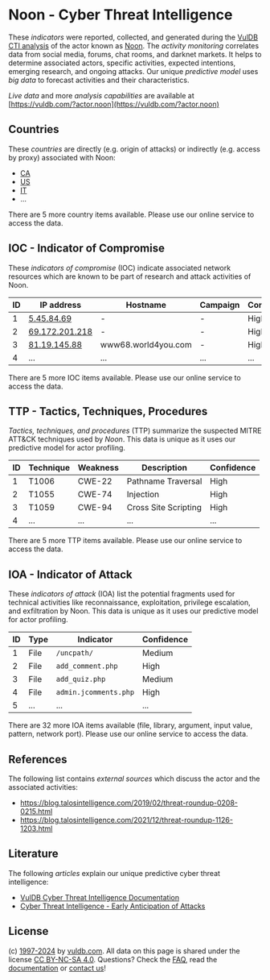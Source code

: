 # Noon - Cyber Threat Intelligence

These _indicators_ were reported, collected, and generated during the [VulDB CTI analysis](https://vuldb.com/?kb.cti) of the actor known as [Noon](https://vuldb.com/?actor.noon). The _activity monitoring_ correlates data from social media, forums, chat rooms, and darknet markets. It helps to determine associated actors, specific activities, expected intentions, emerging research, and ongoing attacks. Our unique _predictive model_ uses _big data_ to forecast activities and their characteristics.

_Live data_ and more _analysis capabilities_ are available at [https://vuldb.com/?actor.noon](https://vuldb.com/?actor.noon)

## Countries

These _countries_ are directly (e.g. origin of attacks) or indirectly (e.g. access by proxy) associated with Noon:

* [CA](https://vuldb.com/?country.ca)
* [US](https://vuldb.com/?country.us)
* [IT](https://vuldb.com/?country.it)
* ...

There are 5 more country items available. Please use our online service to access the data.

## IOC - Indicator of Compromise

These _indicators of compromise_ (IOC) indicate associated network resources which are known to be part of research and attack activities of Noon.

ID | IP address | Hostname | Campaign | Confidence
-- | ---------- | -------- | -------- | ----------
1 | [5.45.84.69](https://vuldb.com/?ip.5.45.84.69) | - | - | High
2 | [69.172.201.218](https://vuldb.com/?ip.69.172.201.218) | - | - | High
3 | [81.19.145.88](https://vuldb.com/?ip.81.19.145.88) | www68.world4you.com | - | High
4 | ... | ... | ... | ...

There are 5 more IOC items available. Please use our online service to access the data.

## TTP - Tactics, Techniques, Procedures

_Tactics, techniques, and procedures_ (TTP) summarize the suspected MITRE ATT&CK techniques used by _Noon_. This data is unique as it uses our predictive model for actor profiling.

ID | Technique | Weakness | Description | Confidence
-- | --------- | -------- | ----------- | ----------
1 | T1006 | CWE-22 | Pathname Traversal | High
2 | T1055 | CWE-74 | Injection | High
3 | T1059 | CWE-94 | Cross Site Scripting | High
4 | ... | ... | ... | ...

There are 5 more TTP items available. Please use our online service to access the data.

## IOA - Indicator of Attack

These _indicators of attack_ (IOA) list the potential fragments used for technical activities like reconnaissance, exploitation, privilege escalation, and exfiltration by Noon. This data is unique as it uses our predictive model for actor profiling.

ID | Type | Indicator | Confidence
-- | ---- | --------- | ----------
1 | File | `/uncpath/` | Medium
2 | File | `add_comment.php` | High
3 | File | `add_quiz.php` | Medium
4 | File | `admin.jcomments.php` | High
5 | ... | ... | ...

There are 32 more IOA items available (file, library, argument, input value, pattern, network port). Please use our online service to access the data.

## References

The following list contains _external sources_ which discuss the actor and the associated activities:

* https://blog.talosintelligence.com/2019/02/threat-roundup-0208-0215.html
* https://blog.talosintelligence.com/2021/12/threat-roundup-1126-1203.html

## Literature

The following _articles_ explain our unique predictive cyber threat intelligence:

* [VulDB Cyber Threat Intelligence Documentation](https://vuldb.com/?kb.cti)
* [Cyber Threat Intelligence - Early Anticipation of Attacks](https://www.scip.ch/en/?labs.20201022)

## License

(c) [1997-2024](https://vuldb.com/?kb.changelog) by [vuldb.com](https://vuldb.com/?kb.about). All data on this page is shared under the license [CC BY-NC-SA 4.0](https://creativecommons.org/licenses/by-nc-sa/4.0/). Questions? Check the [FAQ](https://vuldb.com/?kb.faq), read the [documentation](https://vuldb.com/?kb) or [contact us](https://vuldb.com/?contact)!
